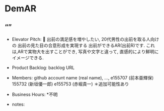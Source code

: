 # DemAR
## <remote> “<DemAR>”

* Elevator Pitch: 
出前の満足感を増やしたい,
20代男性の出前を取る人向けの
出前の見た目の合意形成を実現する
出前ができるAR(出前R)です.
これは,ARで実物大を出すことができ,
写真や文字と違って,
直感的により鮮明にイメージできる.

* Product Backlog: backlog URL


* Members: github account name (real name), ...,
e155707 (前本亜輝保)
155732   (新垣優一郎)
e155753 (赤堀貴一)
＊追加可能性あり

* Business Hours: *不明
* notes:

